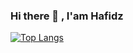 
### Hi there 👋 , I'am Hafidz



<!-- [![Linkedin Badge](https://img.shields.io/badge/-hafidzafriansyah-0072b1?style=flat&logo=Linkedin&logoColor=white&link=https://www.linkedin.com/in/hafidzafriansyah/)](https://www.linkedin.com/in/hafidzafriansyah/) [![Github Badge](https://img.shields.io/badge/-hfdzafrnsyh-grey?style=flat&logo=github&logoColor=white&link=https://github.com/hfdzafrnsyh/)](https://www.github.com/hfdzafrnsyh/)  -->

<!-- --------- -->
<!-- <p align=left> <img src=https://komarev.com/ghpvc/?username=hfdzafrnsyh alt=hfdzafrnsyh /> </p> -->

<!-- ![Anurag's GitHub stats](https://github-readme-stats-git-masterrstaa-rickstaa.vercel.app/api?username=hfdzafrnsyh&show_icons=true&theme=tokyonight&text_color=ffffff)  -->
[![Top Langs](https://github-readme-stats-git-masterrstaa-rickstaa.vercel.app/api/top-langs/?username=hfdzafrnsyh&hide=blade,html,css&show_icons=true&theme=tokyonight&layout=compact&text_color=1E90FF&border_color=70a5fd&bg_color=00004d&border_radius=4)](https://github.com/hfdzafrnsyh/github-readme-stats)




<!--
--image header
<p align=center> 
  <img src="https://raw.githubusercontent.com/hfdzafrnsyh/hfdzafrnsyh/main/hfdz-cart.png" width=210px /> 
</p>


**hfdzafrnsyh/hfdzafrnsyh** is a ✨ _special_ ✨ repository because its `README.md` (this file) appears on your GitHub profile.


--github readme stats
![Readme Card](https://github-readme-stats.vercel.app/api/pin/?username=hfdzafrnsyh&repo=todos-backend)

--tools
<p><i>Language</i></p>

![](https://img.shields.io/badge/-JavaScript-1a1a30?logo=Javascript&logoColor=yellow)
![](https://img.shields.io/badge/-Php-474a8a?logo=Php&logoColor=white)
![](https://img.shields.io/badge/-Kotlin-f8f8ff?logo=Kotlin&logoColor=b264d9)

<p><i>Framework</i></p>

![](https://img.shields.io/badge/-ReactJs-61dbfb?logo=React&logoColor=f8f8ff)
![](https://img.shields.io/badge/-Laravel-fb503b?logo=Laravel&logoColor=f8f8ff)


Here are some ideas to get you started:


- 🔭 I’m currently working on ...
- 🌱 I’m currently learning ...
- 👯 I’m looking to collaborate on ...
- 🤔 I’m looking for help with ...
- 💬 Ask me about ...
- 📫 How to reach me: ...
- 😄 Pronouns: ...
- ⚡ Fun fact: ...
-->
